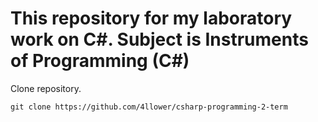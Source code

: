 # This repository for my laboratory work on C#. Subject is Instruments of Programming (C#)

Clone repository.

~~~
git clone https://github.com/4llower/csharp-programming-2-term
~~~
